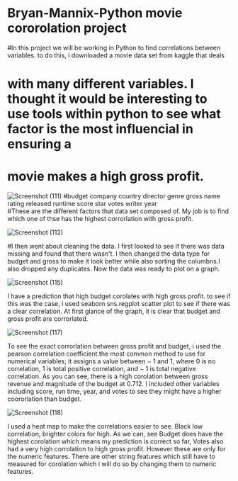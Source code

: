# Bryan-Mannix-Python movie cororolation project 
 #In this project we will be working in Python to find correlations between variables. to do this, i downloaded a movie data set from kaggle that deals
# with many different variables. I thought it would be interesting to use tools within python to see what factor is the most influencial in ensuring a 
# movie makes a high gross profit. 

![Screenshot (111)](https://user-images.githubusercontent.com/84920516/124481886-abb1e380-dda0-11eb-8bab-10eeabfa58b4.png)
#budget company country    director  genre  gross name rating  released runtime score star votes writer year    
#These are the different factors that data set composed of. My job is to find which one of thse has the highest corrorlation with gross profit. 

![Screenshot (112)](https://user-images.githubusercontent.com/84920516/124483502-51b21d80-dda2-11eb-989c-43661f9e009b.png)

#I then went about cleaning the data. I first looked to see if there was data missing and found that there wasn't. I then changed the data type for budget and gross 
to make it look better while also sorting the columbns.I also dropped any duplicates. 
Now the data was ready to plot on a graph. 

![Screenshot (115)](https://user-images.githubusercontent.com/84920516/124487908-254cd000-dda7-11eb-9b0f-68e68639c1b4.png)

I have a prediction that high budget corolates with high gross profit. to see if this was the case, i used seaborn 
sns.regplot scatter plot to see if there was a clear correlation. At first glance of the graph, it is clear that budget and gross profit are 
corrorlated. 

![Screenshot (117)](https://user-images.githubusercontent.com/84920516/124490915-90e46c80-ddaa-11eb-9e99-d7dc306372e1.png)

To see the exact corrorlation between gross profit and budget, i used the pearson correlation coefficient.the most common method to use for numerical variables; it assigns a value between − 1 and 1, where 0 is no correlation, 1 is total positive correlation, and − 1 is total negative correlation.  As you can see, there is a high corolation between gross revenue and magnitude of the budget at 0.712. I included other variables including score, run time, year, and votes to see they might have a higher coororlation than budget. 

![Screenshot (118)](https://user-images.githubusercontent.com/84920516/124492037-d5bcd300-ddab-11eb-95d7-4c03ec6c3046.png)

I used a heat map to make the correlations easier to see. Black low correlation, brighter colors for high. As we can, see Budget does have the highest corolation 
which means my prediction is correct so far, Votes also had a very high corrolation to high gross profit. 
However these are only for the numeric features. There are other string features which still have to measured for corolation which i will do so by changing them to numeric features. 







 
















